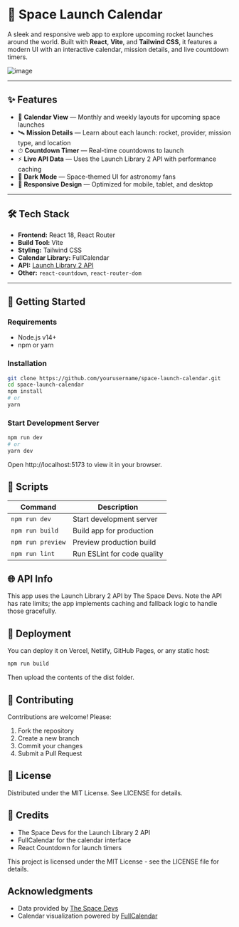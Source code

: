# 🚀 Space Launch Calendar

A sleek and responsive web app to explore upcoming rocket launches around the world. Built with **React**, **Vite**, and **Tailwind CSS**, it features a modern UI with an interactive calendar, mission details, and live countdown timers.

![image](https://github.com/user-attachments/assets/ee0411e0-f60c-49d2-a626-486516100362)

---

## ✨ Features

- 📅 **Calendar View** — Monthly and weekly layouts for upcoming space launches
- 🛰 **Mission Details** — Learn about each launch: rocket, provider, mission type, and location
- ⏱ **Countdown Timer** — Real-time countdowns to launch
- ⚡ **Live API Data** — Uses the Launch Library 2 API with performance caching
- 🌙 **Dark Mode** — Space-themed UI for astronomy fans
- 📱 **Responsive Design** — Optimized for mobile, tablet, and desktop

---

## 🛠️ Tech Stack

- **Frontend:** React 18, React Router
- **Build Tool:** Vite
- **Styling:** Tailwind CSS
- **Calendar Library:** FullCalendar
- **API:** [Launch Library 2 API](https://thespacedevs.com/llapi)
- **Other:** `react-countdown`, `react-router-dom`

---

## 🚀 Getting Started

### Requirements

- Node.js v14+
- npm or yarn

### Installation

```bash
git clone https://github.com/yourusername/space-launch-calendar.git
cd space-launch-calendar
npm install
# or
yarn
```

### Start Development Server

```bash
npm run dev
# or
yarn dev
```

Open http://localhost:5173 to view it in your browser.

## 📜 Scripts

| Command           | Description                 |
| ----------------- | --------------------------- |
| `npm run dev`     | Start development server    |
| `npm run build`   | Build app for production    |
| `npm run preview` | Preview production build    |
| `npm run lint`    | Run ESLint for code quality |

## 🌐 API Info

This app uses the Launch Library 2 API by The Space Devs. Note the API has rate limits; the app implements caching and fallback logic to handle those gracefully.

## 🚢 Deployment

You can deploy it on Vercel, Netlify, GitHub Pages, or any static host:

```bash
npm run build
```

Then upload the contents of the dist folder.

## 🤝 Contributing

Contributions are welcome! Please:

1. Fork the repository
2. Create a new branch
3. Commit your changes
4. Submit a Pull Request

## 📄 License

Distributed under the MIT License. See LICENSE for details.

## 🙏 Credits

- The Space Devs for the Launch Library 2 API
- FullCalendar for the calendar interface
- React Countdown for launch timers

This project is licensed under the MIT License - see the LICENSE file for details.

## Acknowledgments

- Data provided by [The Space Devs](https://thespacedevs.com/)
- Calendar visualization powered by [FullCalendar](https://fullcalendar.io/)
